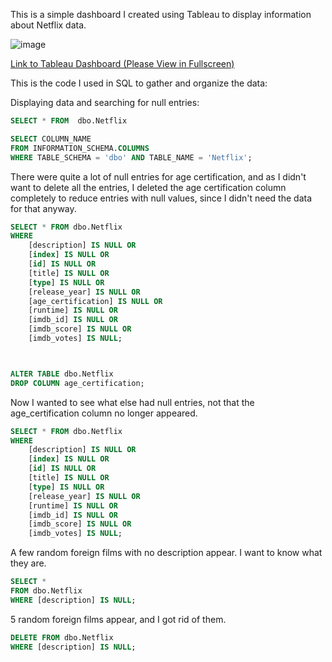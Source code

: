 This is a simple dashboard I created using Tableau to display information about Netflix data.

![image](https://github.com/NMangi1/NMangi1/assets/169910014/6a66f2c7-2c83-4b7e-acc9-c5c2dff915d3)

[Link to Tableau Dashboard (Please View in Fullscreen)](https://public.tableau.com/views/NetflixData_17163010300100/Dashboard2?:language=en-US&publish=yes&:sid=&:display_count=n&:origin=viz_share_link)

This is the code I used in SQL to gather and organize the data:


Displaying data and searching for null entries:

```SQL
SELECT * FROM  dbo.Netflix

SELECT COLUMN_NAME
FROM INFORMATION_SCHEMA.COLUMNS
WHERE TABLE_SCHEMA = 'dbo' AND TABLE_NAME = 'Netflix';
```

There were quite a lot of null entries for age certification, and as I didn't want to delete all the 
entries, I deleted the age certification column completely to reduce
entries with null values, since I didn't need the data for that anyway.

```SQL
SELECT * FROM dbo.Netflix 
WHERE 
    [description] IS NULL OR 
    [index] IS NULL OR 
    [id] IS NULL OR 
    [title] IS NULL OR 
    [type] IS NULL OR 
    [release_year] IS NULL OR 
    [age_certification] IS NULL OR 
    [runtime] IS NULL OR 
    [imdb_id] IS NULL OR 
    [imdb_score] IS NULL OR 
    [imdb_votes] IS NULL;



ALTER TABLE dbo.Netflix
DROP COLUMN age_certification;
```
Now I wanted to see what else had null entries, not that the age_certification column no longer appeared.

```SQL
SELECT * FROM dbo.Netflix 
WHERE 
    [description] IS NULL OR 
    [index] IS NULL OR 
    [id] IS NULL OR 
    [title] IS NULL OR 
    [type] IS NULL OR 
    [release_year] IS NULL OR
    [runtime] IS NULL OR 
    [imdb_id] IS NULL OR 
    [imdb_score] IS NULL OR 
    [imdb_votes] IS NULL;
```
A few random foreign films with no description appear. I want to know what they are.

```SQL
SELECT *
FROM dbo.Netflix
WHERE [description] IS NULL;
```
5 random foreign films appear, and I got rid of them.

```SQL
DELETE FROM dbo.Netflix
WHERE [description] IS NULL;
```
